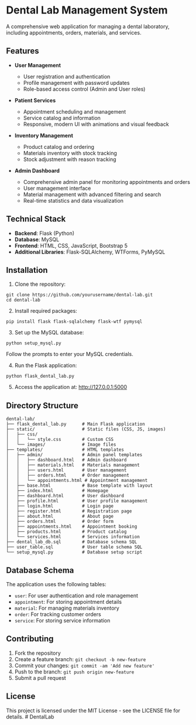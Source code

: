 # Dental Lab Management System

A comprehensive web application for managing a dental laboratory, including appointments, orders, materials, and services.

## Features

- **User Management**
  - User registration and authentication
  - Profile management with password updates
  - Role-based access control (Admin and User roles)

- **Patient Services**
  - Appointment scheduling and management
  - Service catalog and information
  - Responsive, modern UI with animations and visual feedback

- **Inventory Management**
  - Product catalog and ordering
  - Materials inventory with stock tracking
  - Stock adjustment with reason tracking

- **Admin Dashboard**
  - Comprehensive admin panel for monitoring appointments and orders
  - User management interface
  - Material management with advanced filtering and search
  - Real-time statistics and data visualization

## Technical Stack

- **Backend**: Flask (Python)
- **Database**: MySQL
- **Frontend**: HTML, CSS, JavaScript, Bootstrap 5
- **Additional Libraries**: Flask-SQLAlchemy, WTForms, PyMySQL

## Installation

1. Clone the repository:
```
git clone https://github.com/yourusername/dental-lab.git
cd dental-lab
```

2. Install required packages:
```
pip install flask flask-sqlalchemy flask-wtf pymysql
```

3. Set up the MySQL database:
```
python setup_mysql.py
```
Follow the prompts to enter your MySQL credentials.

4. Run the Flask application:
```
python flask_dental_lab.py
```

5. Access the application at: http://127.0.0.1:5000

## Directory Structure

```
dental-lab/
├── flask_dental_lab.py      # Main Flask application
├── static/                  # Static files (CSS, JS, images)
│   ├── css/
│   │   └── style.css        # Custom CSS
│   └── images/              # Image files
├── templates/               # HTML templates
│   ├── admin/               # Admin panel templates
│   │   ├── dashboard.html   # Admin dashboard
│   │   ├── materials.html   # Materials management
│   │   ├── users.html       # User management
│   │   ├── orders.html      # Order management
│   │   └── appointments.html # Appointment management
│   ├── base.html            # Base template with layout
│   ├── index.html           # Homepage
│   ├── dashboard.html       # User dashboard
│   ├── profile.html         # User profile management
│   ├── login.html           # Login page
│   ├── register.html        # Registration page
│   ├── about.html           # About page
│   ├── orders.html          # Order form
│   ├── appointments.html    # Appointment booking
│   ├── products.html        # Product catalog
│   └── services.html        # Services information
├── dental_lab_db.sql        # Database schema SQL
├── user_table.sql           # User table schema SQL
└── setup_mysql.py           # Database setup script
```

## Database Schema

The application uses the following tables:
- `user`: For user authentication and role management
- `appointment`: For storing appointment details
- `material`: For managing materials inventory
- `order`: For tracking customer orders
- `service`: For storing service information

## Contributing

1. Fork the repository
2. Create a feature branch: `git checkout -b new-feature`
3. Commit your changes: `git commit -am 'Add new feature'`
4. Push to the branch: `git push origin new-feature`
5. Submit a pull request

## License

This project is licensed under the MIT License - see the LICENSE file for details. # DentalLab
